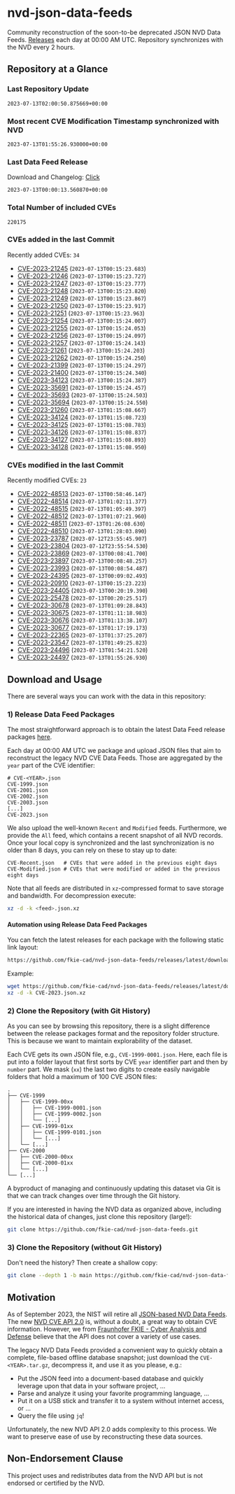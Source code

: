 # nvd-json-data-feeds

Community reconstruction of the soon-to-be deprecated JSON NVD Data Feeds. 
[Releases](https://github.com/fkie-cad/nvd-json-data-feeds/releases/latest) each day at 00:00 AM UTC.
Repository synchronizes with the NVD every 2 hours.

## Repository at a Glance

### Last Repository Update

```plain
2023-07-13T02:00:50.875669+00:00
```

### Most recent CVE Modification Timestamp synchronized with NVD

```plain
2023-07-13T01:55:26.930000+00:00
```

### Last Data Feed Release

Download and Changelog: [Click](https://github.com/fkie-cad/nvd-json-data-feeds/releases/latest)

```plain
2023-07-13T00:00:13.560870+00:00
```

### Total Number of included CVEs

```plain
220175
```

### CVEs added in the last Commit

Recently added CVEs: `34`

* [CVE-2023-21245](CVE-2023/CVE-2023-212xx/CVE-2023-21245.json) (`2023-07-13T00:15:23.683`)
* [CVE-2023-21246](CVE-2023/CVE-2023-212xx/CVE-2023-21246.json) (`2023-07-13T00:15:23.727`)
* [CVE-2023-21247](CVE-2023/CVE-2023-212xx/CVE-2023-21247.json) (`2023-07-13T00:15:23.777`)
* [CVE-2023-21248](CVE-2023/CVE-2023-212xx/CVE-2023-21248.json) (`2023-07-13T00:15:23.820`)
* [CVE-2023-21249](CVE-2023/CVE-2023-212xx/CVE-2023-21249.json) (`2023-07-13T00:15:23.867`)
* [CVE-2023-21250](CVE-2023/CVE-2023-212xx/CVE-2023-21250.json) (`2023-07-13T00:15:23.917`)
* [CVE-2023-21251](CVE-2023/CVE-2023-212xx/CVE-2023-21251.json) (`2023-07-13T00:15:23.963`)
* [CVE-2023-21254](CVE-2023/CVE-2023-212xx/CVE-2023-21254.json) (`2023-07-13T00:15:24.007`)
* [CVE-2023-21255](CVE-2023/CVE-2023-212xx/CVE-2023-21255.json) (`2023-07-13T00:15:24.053`)
* [CVE-2023-21256](CVE-2023/CVE-2023-212xx/CVE-2023-21256.json) (`2023-07-13T00:15:24.097`)
* [CVE-2023-21257](CVE-2023/CVE-2023-212xx/CVE-2023-21257.json) (`2023-07-13T00:15:24.143`)
* [CVE-2023-21261](CVE-2023/CVE-2023-212xx/CVE-2023-21261.json) (`2023-07-13T00:15:24.203`)
* [CVE-2023-21262](CVE-2023/CVE-2023-212xx/CVE-2023-21262.json) (`2023-07-13T00:15:24.250`)
* [CVE-2023-21399](CVE-2023/CVE-2023-213xx/CVE-2023-21399.json) (`2023-07-13T00:15:24.297`)
* [CVE-2023-21400](CVE-2023/CVE-2023-214xx/CVE-2023-21400.json) (`2023-07-13T00:15:24.340`)
* [CVE-2023-34123](CVE-2023/CVE-2023-341xx/CVE-2023-34123.json) (`2023-07-13T00:15:24.387`)
* [CVE-2023-35691](CVE-2023/CVE-2023-356xx/CVE-2023-35691.json) (`2023-07-13T00:15:24.457`)
* [CVE-2023-35693](CVE-2023/CVE-2023-356xx/CVE-2023-35693.json) (`2023-07-13T00:15:24.503`)
* [CVE-2023-35694](CVE-2023/CVE-2023-356xx/CVE-2023-35694.json) (`2023-07-13T00:15:24.550`)
* [CVE-2023-21260](CVE-2023/CVE-2023-212xx/CVE-2023-21260.json) (`2023-07-13T01:15:08.667`)
* [CVE-2023-34124](CVE-2023/CVE-2023-341xx/CVE-2023-34124.json) (`2023-07-13T01:15:08.723`)
* [CVE-2023-34125](CVE-2023/CVE-2023-341xx/CVE-2023-34125.json) (`2023-07-13T01:15:08.783`)
* [CVE-2023-34126](CVE-2023/CVE-2023-341xx/CVE-2023-34126.json) (`2023-07-13T01:15:08.837`)
* [CVE-2023-34127](CVE-2023/CVE-2023-341xx/CVE-2023-34127.json) (`2023-07-13T01:15:08.893`)
* [CVE-2023-34128](CVE-2023/CVE-2023-341xx/CVE-2023-34128.json) (`2023-07-13T01:15:08.950`)


### CVEs modified in the last Commit

Recently modified CVEs: `23`

* [CVE-2022-48513](CVE-2022/CVE-2022-485xx/CVE-2022-48513.json) (`2023-07-13T00:58:46.147`)
* [CVE-2022-48514](CVE-2022/CVE-2022-485xx/CVE-2022-48514.json) (`2023-07-13T01:02:11.377`)
* [CVE-2022-48515](CVE-2022/CVE-2022-485xx/CVE-2022-48515.json) (`2023-07-13T01:05:49.397`)
* [CVE-2022-48512](CVE-2022/CVE-2022-485xx/CVE-2022-48512.json) (`2023-07-13T01:07:21.960`)
* [CVE-2022-48511](CVE-2022/CVE-2022-485xx/CVE-2022-48511.json) (`2023-07-13T01:26:08.630`)
* [CVE-2022-48510](CVE-2022/CVE-2022-485xx/CVE-2022-48510.json) (`2023-07-13T01:28:03.890`)
* [CVE-2023-23787](CVE-2023/CVE-2023-237xx/CVE-2023-23787.json) (`2023-07-12T23:55:45.907`)
* [CVE-2023-23804](CVE-2023/CVE-2023-238xx/CVE-2023-23804.json) (`2023-07-12T23:55:54.530`)
* [CVE-2023-23869](CVE-2023/CVE-2023-238xx/CVE-2023-23869.json) (`2023-07-13T00:08:41.700`)
* [CVE-2023-23897](CVE-2023/CVE-2023-238xx/CVE-2023-23897.json) (`2023-07-13T00:08:48.257`)
* [CVE-2023-23993](CVE-2023/CVE-2023-239xx/CVE-2023-23993.json) (`2023-07-13T00:08:54.487`)
* [CVE-2023-24395](CVE-2023/CVE-2023-243xx/CVE-2023-24395.json) (`2023-07-13T00:09:02.493`)
* [CVE-2023-20910](CVE-2023/CVE-2023-209xx/CVE-2023-20910.json) (`2023-07-13T00:15:23.223`)
* [CVE-2023-24405](CVE-2023/CVE-2023-244xx/CVE-2023-24405.json) (`2023-07-13T00:20:19.390`)
* [CVE-2023-25478](CVE-2023/CVE-2023-254xx/CVE-2023-25478.json) (`2023-07-13T00:20:25.517`)
* [CVE-2023-30678](CVE-2023/CVE-2023-306xx/CVE-2023-30678.json) (`2023-07-13T01:09:28.843`)
* [CVE-2023-30675](CVE-2023/CVE-2023-306xx/CVE-2023-30675.json) (`2023-07-13T01:11:18.983`)
* [CVE-2023-30676](CVE-2023/CVE-2023-306xx/CVE-2023-30676.json) (`2023-07-13T01:13:38.107`)
* [CVE-2023-30677](CVE-2023/CVE-2023-306xx/CVE-2023-30677.json) (`2023-07-13T01:17:19.173`)
* [CVE-2023-22365](CVE-2023/CVE-2023-223xx/CVE-2023-22365.json) (`2023-07-13T01:37:25.207`)
* [CVE-2023-23547](CVE-2023/CVE-2023-235xx/CVE-2023-23547.json) (`2023-07-13T01:49:25.823`)
* [CVE-2023-24496](CVE-2023/CVE-2023-244xx/CVE-2023-24496.json) (`2023-07-13T01:54:21.520`)
* [CVE-2023-24497](CVE-2023/CVE-2023-244xx/CVE-2023-24497.json) (`2023-07-13T01:55:26.930`)


## Download and Usage

There are several ways you can work with the data in this repository:

### 1) Release Data Feed Packages

The most straightforward approach is to obtain the latest Data Feed release packages [here](https://github.com/fkie-cad/nvd-json-data-feeds/releases/latest).

Each day at 00:00 AM UTC we package and upload JSON files that aim to reconstruct the legacy NVD CVE Data Feeds.
Those are aggregated by the `year` part of the CVE identifier:

```
# CVE-<YEAR>.json
CVE-1999.json
CVE-2001.json
CVE-2002.json
CVE-2003.json
[...]
CVE-2023.json
```

We also upload the well-known `Recent` and `Modified` feeds.
Furthermore, we provide the `All` feed, which contains a recent snapshot of all NVD records.
Once your local copy is synchronized and the last synchronization is no older than 8 days, you can rely on these to stay up to date:

```plain
CVE-Recent.json   # CVEs that were added in the previous eight days
CVE-Modified.json # CVEs that were modified or added in the previous eight days
```

Note that all feeds are distributed in `xz`-compressed format to save storage and bandwidth.
For decompression execute:

```sh
xz -d -k <feed>.json.xz
```


#### Automation using Release Data Feed Packages

You can fetch the latest releases for each package with the following static link layout:

```sh
https://github.com/fkie-cad/nvd-json-data-feeds/releases/latest/download/CVE-<YEAR>.json.xz
```

Example:

```sh
wget https://github.com/fkie-cad/nvd-json-data-feeds/releases/latest/download/CVE-2023.json.xz
xz -d -k CVE-2023.json.xz
```

### 2) Clone the Repository (with Git History)

As you can see by browsing this repository, there is a slight difference between the release packages format and the repository folder structure.
This is because we want to maintain explorability of the dataset.

Each CVE gets its own JSON file, e.g., `CVE-1999-0001.json`.
Here, each file is put into a folder layout that first sorts by CVE `year` identifier part and then by `number` part.
We mask (`xx`) the last two digits to create easily navigable folders that hold a maximum of 100 CVE JSON files:

```plain
.
├── CVE-1999
│   ├── CVE-1999-00xx
│   │   ├── CVE-1999-0001.json
│   │   ├── CVE-1999-0002.json
│   │   └── [...]
│   ├── CVE-1999-01xx
│   │   ├── CVE-1999-0101.json
│   │   └── [...]
│   └── [...]
├── CVE-2000
│   ├── CVE-2000-00xx
│   ├── CVE-2000-01xx
│   └── [...]
└── [...]
```

A byproduct of managing and continuously updating this dataset via Git is that we can track changes over time through the Git history.

If you are interested in having the NVD data as organized above, including the historical data of changes, just clone this repository (large!):

```sh
git clone https://github.com/fkie-cad/nvd-json-data-feeds.git
```

### 3) Clone the Repository (without Git History)

Don't need the history? Then create a shallow copy:

```sh
git clone --depth 1 -b main https://github.com/fkie-cad/nvd-json-data-feeds.git
```

## Motivation

As of September 2023, the NIST will retire all [JSON-based NVD Data Feeds](https://nvd.nist.gov/vuln/data-feeds#divRetirementBanner-1).
The new [NVD CVE API 2.0](https://nvd.nist.gov/developers/vulnerabilities) is, without a doubt, a great way to obtain CVE information.
However, we from [Fraunhofer FKIE - Cyber Analysis and Defense](https://www.fkie.fraunhofer.de/en/departments/cad.html) believe that the API does not cover a variety of use cases.

The legacy NVD Data Feeds provided a convenient way to quickly obtain a complete, file-based offline database snapshot; just download the `CVE-<YEAR>.tar.gz`, decompress it, and use it as you please, e.g.:

* Put the JSON feed into a document-based database and quickly leverage upon that data in your software project, ...
* Parse and analyze it using your favorite programming language, ...
* Put it on a USB stick and transfer it to a system without internet access, or ...
* Query the file using `jq`!

Unfortunately, the new NVD API 2.0 adds complexity to this process.
We want to preserve ease of use by reconstructing these data sources.

## Non-Endorsement Clause

This project uses and redistributes data from the NVD API but is not endorsed or certified by the NVD.